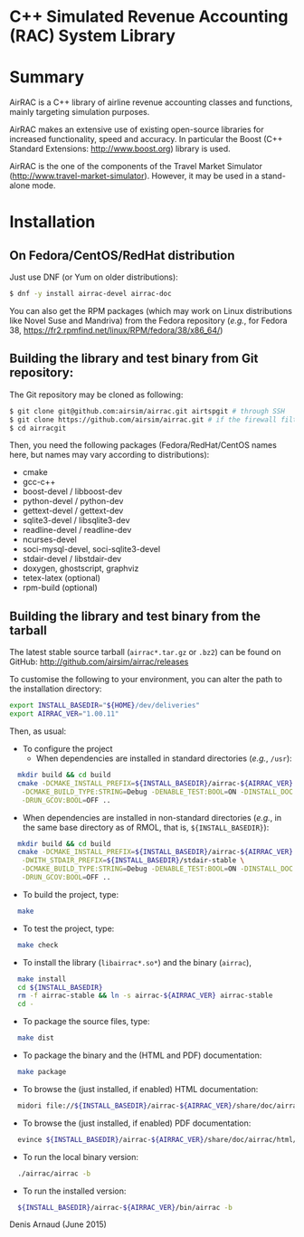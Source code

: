 C++ Simulated Revenue Accounting (RAC) System Library
=====================================================

# Summary
AirRAC is a C++ library of airline revenue accounting classes and
functions, mainly targeting simulation purposes.

AirRAC makes an extensive use of existing open-source libraries for
increased functionality, speed and accuracy. In particular the
Boost (C++ Standard Extensions: http://www.boost.org) library is used.

AirRAC is the one of the components of the Travel Market Simulator
(http://www.travel-market-simulator). However, it may be used in a
stand-alone mode.

# Installation

## On Fedora/CentOS/RedHat distribution
Just use DNF (or Yum on older distributions):
```bash
$ dnf -y install airrac-devel airrac-doc
```

You can also get the RPM packages (which may work on Linux
distributions like Novel Suse and Mandriva) from the Fedora repository
(_e.g._, for Fedora 38, 
https://fr2.rpmfind.net/linux/RPM/fedora/38/x86_64/)


Building the library and test binary from Git repository:
----------------------------------------------------------------
The Git repository may be cloned as following:
```bash
$ git clone git@github.com:airsim/airrac.git airtspgit # through SSH
$ git clone https://github.com/airsim/airrac.git # if the firewall filters SSH
$ cd airracgit
```

Then, you need the following packages (Fedora/RedHat/CentOS names here, 
but names may vary according to distributions):
* cmake
* gcc-c++
* boost-devel / libboost-dev
* python-devel / python-dev
* gettext-devel / gettext-dev
* sqlite3-devel / libsqlite3-dev
* readline-devel / readline-dev
* ncurses-devel
* soci-mysql-devel, soci-sqlite3-devel
* stdair-devel / libstdair-dev
* doxygen, ghostscript, graphviz
* tetex-latex (optional)
* rpm-build (optional)


## Building the library and test binary from the tarball
The latest stable source tarball (`airrac*.tar.gz` or `.bz2`) can be
found on GitHub: http://github.com/airsim/airrac/releases

To customise the following to your environment, you can alter the path
to the installation directory:
```bash
export INSTALL_BASEDIR="${HOME}/dev/deliveries"
export AIRRAC_VER="1.00.11"
```

Then, as usual:
* To configure the project
  * When dependencies are installed in standard directories (_e.g._, `/usr`):
```bash
  mkdir build && cd build
  cmake -DCMAKE_INSTALL_PREFIX=${INSTALL_BASEDIR}/airrac-${AIRRAC_VER} \
   -DCMAKE_BUILD_TYPE:STRING=Debug -DENABLE_TEST:BOOL=ON -DINSTALL_DOC:BOOL=ON \
   -DRUN_GCOV:BOOL=OFF ..
```
  * When dependencies are installed in non-standard directories (_e.g._,
    in the same base directory as of RMOL, that is, `${INSTALL_BASEDIR}`):
```bash
  mkdir build && cd build
  cmake -DCMAKE_INSTALL_PREFIX=${INSTALL_BASEDIR}/airrac-${AIRRAC_VER} \
   -DWITH_STDAIR_PREFIX=${INSTALL_BASEDIR}/stdair-stable \
   -DCMAKE_BUILD_TYPE:STRING=Debug -DENABLE_TEST:BOOL=ON -DINSTALL_DOC:BOOL=ON \
   -DRUN_GCOV:BOOL=OFF ..
```
* To build the project, type:
```bash
  make
```
* To test the project, type:
```bash
  make check
```
* To install the library (`libairrac*.so*`) and the binary (`airrac`),
```bash
  make install
  cd ${INSTALL_BASEDIR}
  rm -f airrac-stable && ln -s airrac-${AIRRAC_VER} airrac-stable
  cd -
```
* To package the source files, type:
```bash
  make dist
```
* To package the binary and the (HTML and PDF) documentation:
```bash 
  make package
```
* To browse the (just installed, if enabled) HTML documentation:
```bash
  midori file://${INSTALL_BASEDIR}/airrac-${AIRRAC_VER}/share/doc/airrac/html/index.html
```
* To browse the (just installed, if enabled) PDF documentation:
```bash
  evince ${INSTALL_BASEDIR}/airrac-${AIRRAC_VER}/share/doc/airrac/html/refman.pdf
```
* To run the local binary version:
```bash
  ./airrac/airrac -b
```
* To run the installed version:
```bash
  ${INSTALL_BASEDIR}/airrac-${AIRRAC_VER}/bin/airrac -b
```

Denis Arnaud (June 2015)

